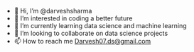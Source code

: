 - 👋 Hi, I’m @darveshsharma
- 👀 I’m interested in coding a better future
- 🌱 I’m currently learning data science and machine learning
- 💞️ I’m looking to collaborate on data science projects
- 📫 How to reach me Darvesh07.ds@gmail.com 

<!---
darveshsharma/darveshsharma is a ✨ special ✨ repository because its `README.md` (this file) appears on your GitHub profile.
You can click the Preview link to take a look at your changes.
--->
